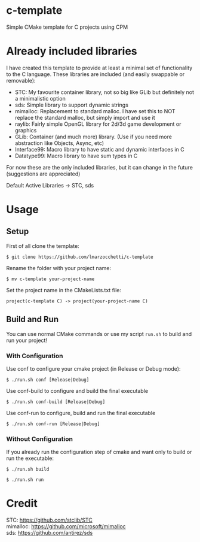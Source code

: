 # c-template
Simple CMake template for C projects using CPM 

# Already included libraries
I have created this template to provide at least a minimal set of functionality to the C language.
These libraries are included (and easily swappable or removable):
- STC: My favourite container library, not so big like GLib but definitely not a minimalistic option
- sds: Simple library to support dynamic strings
- mimalloc: Replacement to standard malloc. I have set this to NOT replace the standard malloc, but simply import and use it
- raylib: Fairly simple OpenGL library for 2d/3d game development or graphics
- GLib: Container (and much more) library. (Use if you need more abstraction like Objects, Async, etc)
- Interface99: Macro library to have static and dynamic interfaces in C
- Datatype99: Macro library to have sum types in C

For now these are the only included libraries, but it can change in the future (suggestions are appreciated)

Default Active Libraries -> STC, sds

# Usage
## Setup
First of all clone the template:
```
$ git clone https://github.com/lmarzocchetti/c-template
```

Rename the folder with your project name:
```
$ mv c-template your-project-name
```

Set the project name in the CMakeLists.txt file:
```
project(c-template C) -> project(your-project-name C)
```

## Build and Run
You can use normal CMake commands or use my script `run.sh` to build and run your project!

### With Configuration
Use conf to configure your cmake project (in Release or Debug mode): 
```
$ ./run.sh conf [Release|Debug]
```

Use conf-build to configure and build the final executable
```
$ ./run.sh conf-build [Release|Debug]
```

Use conf-run to configure, build and run the final executable
```
$ ./run.sh conf-run [Release|Debug]
```

### Without Configuration
If you already run the configuration step of cmake and want only to build or run the executable:
```
$ ./run.sh build
```

```
$ ./run.sh run
```

# Credit
STC: https://github.com/stclib/STC \
mimalloc: https://github.com/microsoft/mimalloc \
sds: https://github.com/antirez/sds
